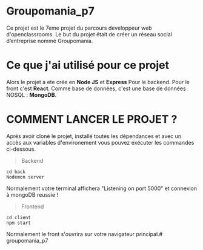 # Groupomania_p7
Ce projet est le 7eme projet du parcours developpeur web d'openclassrooms.
Le but du projet était de créer un réseau social d’entreprise nommé Groupomania.

# Ce que j'ai utilisé pour ce projet

Alors le projet a ete crée en **Node JS** et **Express** Pour le backend. 
Pour le front c'est **React**. 
Comme base de données, c'est une base de données NOSQL : **MongoDB**.

# COMMENT LANCER LE PROJET ?

Après avoir cloné le projet, installé toutes les dépendances et avec un accès aux variables d'environement vous pouvez exécuter les commandes ci-dessous.

> Backend
  
  ```
  cd back
  Nodemon server
  ```
  
  Normalement votre terminal affichera "Listening on port 5000" et connexion à mongoDB reussie !
  
> Frontend 

  ```
  cd client
  npm start
  ```
 
  Normalement le front s'ouvrira sur votre navigateur principal.# groupomania_p7


